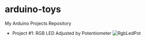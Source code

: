 # arduino-toys
My Arduino Projects Repository

* Project #1: RGB LED Adjusted by Potentiometer
![RgbLedPot](https://github.com/hjort/arduino-toys/blob/master/rgb/RgbLedPot_bb.png)
